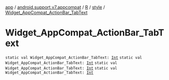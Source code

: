 [app](../../../index.md) / [android.support.v7.appcompat](../../index.md) / [R](../index.md) / [style](index.md) / [Widget_AppCompat_ActionBar_TabText](.)

# Widget_AppCompat_ActionBar_TabText

`static val Widget_AppCompat_ActionBar_TabText: `[`Int`](https://kotlinlang.org/api/latest/jvm/stdlib/kotlin/-int/index.html)
`static val Widget_AppCompat_ActionBar_TabText: `[`Int`](https://kotlinlang.org/api/latest/jvm/stdlib/kotlin/-int/index.html)
`static val Widget_AppCompat_ActionBar_TabText: `[`Int`](https://kotlinlang.org/api/latest/jvm/stdlib/kotlin/-int/index.html)
`static val Widget_AppCompat_ActionBar_TabText: `[`Int`](https://kotlinlang.org/api/latest/jvm/stdlib/kotlin/-int/index.html)